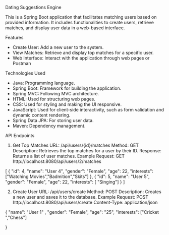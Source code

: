 Dating Suggestions Engine

This is a Spring Boot application that facilitates matching users based on provided information. It includes functionalities to create users, retrieve matches, and display user data in a web-based interface.

Features
- Create User: Add a new user to the system.
- View Matches: Retrieve and display top matches for a specific user.
- Web Interface: Interact with the application through web pages or Postman

Technologies Used
- Java: Programming language.
- Spring Boot: Framework for building the application.
- Spring MVC: Following MVC architecture.
- HTML: Used for structuring web pages.
- CSS: Used for styling and making the UI responsive.
- JavaScript: Used for client-side interactivity, such as form validation and dynamic content rendering.
- Spring Data JPA: For storing user data.
- Maven: Dependency management.

API Endpoints

1. Get Top Matches
URL: /api/users/{id}/matches
Method: GET
Description: Retrieves the top matches for a user by their ID.
Response: Returns a list of user matches.
Example Request:
GET http://localhost:8080/api/users/2/matches

[
    {
        "id": 4,
        "name": "User 4",
        "gender": "Female",
        "age": 22,
        "interests": ["Watching Movies","Badmition","Skits"]
    },
    {
        "id": 5,
        "name": "User 5",
        "gender": "Female",
        "age": 22,
        "interests": [ "Singing"]
    }
]

2. Create User
URL: /api/users/create
Method: POST
Description: Creates a new user and saves it to the database.
Example Request:
POST http://localhost:8080/api/users/create
Content-Type: application/json

{
   "name": "User 1" ,
    "gender": "Female",
    "age": "25",
    "interests": ["Cricket ","Chess"]

}


